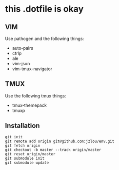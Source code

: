 # this .dotfile is okay

## VIM

Use pathogen and the following things:

- auto-pairs
- ctrlp
- ale
- vim-json
- vim-tmux-navigator

## TMUX

Use the following tmux things:

- tmux-themepack
- tmuxp

## Installation

```
git init
git remote add origin git@github.com:jzlou/env.git
git fetch origin
git checkout -b master --track origin/master
git reset origin/master
git submodule init
git submodule update
```
